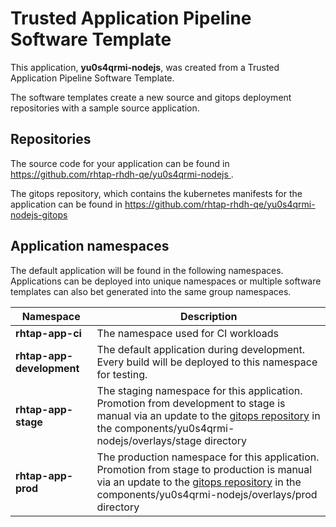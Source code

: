 # Trusted Application Pipeline Software Template

This application, **yu0s4qrmi-nodejs**, was created from a Trusted Application Pipeline Software Template.

The software templates create a new source and gitops deployment repositories with a sample source application. 

## Repositories

The source code for your application can be found in [https://github.com/rhtap-rhdh-qe/yu0s4qrmi-nodejs ](https://github.com/rhtap-rhdh-qe/yu0s4qrmi-nodejs ).
 
The gitops repository, which contains the kubernetes manifests for the application can be found in 
[https://github.com/rhtap-rhdh-qe/yu0s4qrmi-nodejs-gitops ](https://github.com/rhtap-rhdh-qe/yu0s4qrmi-nodejs-gitops ) 

## Application namespaces 

The default application will be found in the following namespaces. Applications can be deployed into unique namespaces or multiple software templates can also bet generated into the same group namespaces.  

|  Namespace   |  Description   |  
| -------- | -------- |
| **rhtap-app-ci** | The namespace used for CI workloads |
| **rhtap-app-development** | The default application during development. Every build will be deployed to this namespace for testing. |
| **rhtap-app-stage** | The staging namespace for this application. Promotion from development to stage is manual via an update to the [gitops repository](https://github.com/rhtap-rhdh-qe/yu0s4qrmi-nodejs-gitops ) in the components/yu0s4qrmi-nodejs/overlays/stage directory |
| **rhtap-app-prod** | The production namespace for this application. Promotion from stage to production is manual via an update to the [gitops repository](https://github.com/rhtap-rhdh-qe/yu0s4qrmi-nodejs-gitops ) in the components/yu0s4qrmi-nodejs/overlays/prod directory |